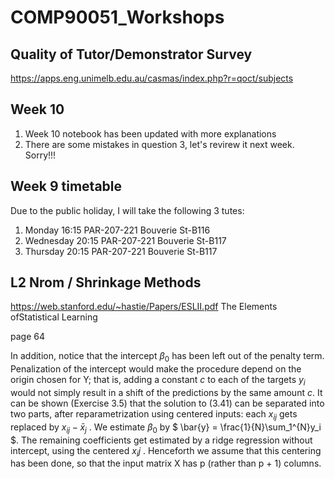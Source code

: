 # COMP90051_Workshops

## Quality of Tutor/Demonstrator Survey
https://apps.eng.unimelb.edu.au/casmas/index.php?r=qoct/subjects

## Week 10

1. Week 10 notebook has been updated with more explanations
2. There are some mistakes in question 3, let's revirew it next week. Sorry!!!

## Week 9 timetable
Due to the public holiday, I will take the following 3 tutes:
1. Monday 16:15  PAR-207-221 Bouverie St-B116
2. Wednesday  20:15	PAR-207-221 Bouverie St-B117
3. Thursday	20:15	PAR-207-221 Bouverie St-B117

## L2 Nrom /  Shrinkage Methods

https://web.stanford.edu/~hastie/Papers/ESLII.pdf
The Elements ofStatistical Learning

page 64

In addition, notice that the intercept $\beta_0$ has been left out of the penalty term. Penalization of the intercept would make the procedure depend on the origin chosen for Y; that is, adding a constant $c$ to each of the targets $y_i$ would not simply result in a shift of the predictions by the same amount $c$. It can be shown (Exercise 3.5) that the solution to (3.41) can be separated into two parts, after reparametrization using centered inputs: each $x_{ij}$ gets replaced by $x_{ij} − \bar{x}_j$ . We estimate $\beta_0$ by $ \bar{y} = \frac{1}{N}\sum_1^{N}y_i $. The remaining coefficients get estimated by a ridge regression without intercept, using the centered $x_ij$ . Henceforth we assume that this centering has been done, so that the input matrix X has p (rather than p + 1) columns.
